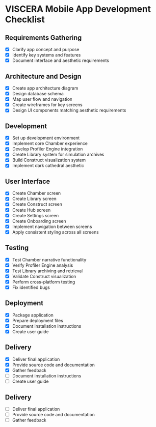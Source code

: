 # VISCERA Mobile App Development Checklist

## Requirements Gathering
- [x] Clarify app concept and purpose
- [x] Identify key systems and features
- [x] Document interface and aesthetic requirements

## Architecture and Design
- [x] Create app architecture diagram
- [x] Design database schema
- [x] Map user flow and navigation
- [x] Create wireframes for key screens
- [x] Design UI components matching aesthetic requirements

## Development
- [x] Set up development environment
- [x] Implement core Chamber experience
- [x] Develop Profiler Engine integration
- [x] Create Library system for simulation archives
- [x] Build Construct visualization system
- [x] Implement dark cathedral aesthetic

## User Interface
- [x] Create Chamber screen
- [x] Create Library screen
- [x] Create Construct screen
- [x] Create Hub screen
- [x] Create Settings screen
- [x] Create Onboarding screen
- [x] Implement navigation between screens
- [x] Apply consistent styling across all screens

## Testing
- [x] Test Chamber narrative functionality
- [x] Verify Profiler Engine analysis
- [x] Test Library archiving and retrieval
- [x] Validate Construct visualization
- [x] Perform cross-platform testing
- [x] Fix identified bugs

## Deployment
- [x] Package application
- [x] Prepare deployment files
- [x] Document installation instructions
- [x] Create user guide

## Delivery
- [x] Deliver final application
- [x] Provide source code and documentation
- [x] Gather feedback
- [ ] Document installation instructions
- [ ] Create user guide

## Delivery
- [ ] Deliver final application
- [ ] Provide source code and documentation
- [ ] Gather feedback
